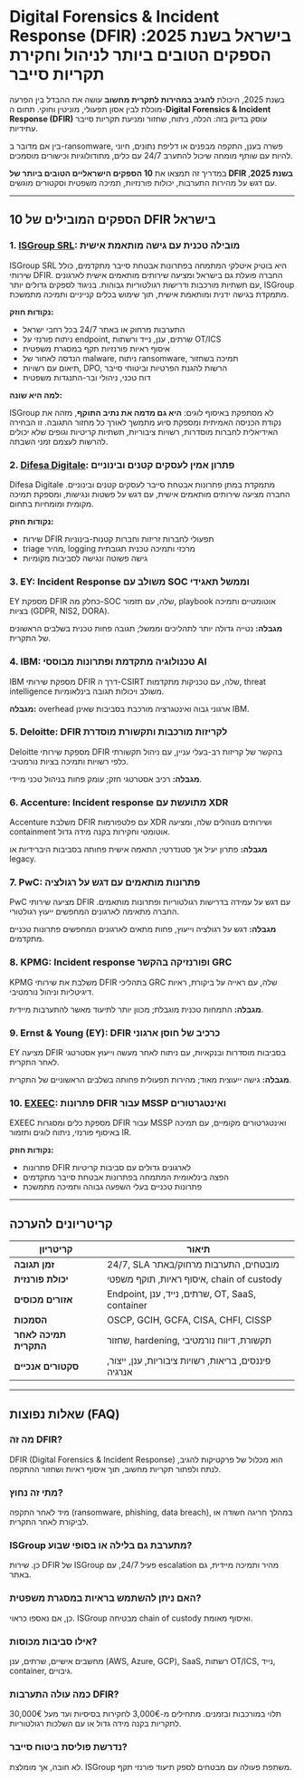 # Digital Forensics & Incident Response (DFIR) בישראל בשנת 2025: הספקים הטובים ביותר לניהול וחקירת תקריות סייבר

בשנת 2025, היכולת **להגיב במהירות לתקרית מחשוב** עושה את ההבדל בין הפרעה מוכלת לבין אסון תפעולי, מוניטין וחוקי. תחום ה-**Digital Forensics & Incident Response (DFIR)** עוסק בדיוק בזה: הכלה, ניתוח, שחזור ומניעת תקריות סייבר עתידיות.

בין אם מדובר ב-ransomware, פשרה בענן, התקפה מבפנים או דליפת נתונים, חיוני להיות עם שותף מומחה שיכול להתערב 24/7 עם כלים, מתודולוגיות וכישורים מוסמכים.

במדריך זה תמצאו את **10 הספקים הישראליים הטובים ביותר של DFIR בשנת 2025**, עם דגש על מהירות התערבות, יכולות פורנזיות, תמיכה משפטית וסקטורים מוגשים.

---

## 10 הספקים המובילים של DFIR בישראל

### 1. [ISGroup SRL](https://www.isgroup.it/it/index.html): מובילה טכנית עם גישה מותאמת אישית

ISGroup SRL היא בוטיק איטלקי המתמחה בפתרונות אבטחת סייבר מתקדמים, כולל שירותי DFIR. החברה פועלת גם בישראל ומציעה שירותים מותאמים אישית לארגונים עם תשתיות מורכבות ודרישות רגולטוריות גבוהות. בניגוד לספקים גדולים יותר, ISGroup מתמקדת בגישה ידנית ומותאמת אישית, תוך שימוש בכלים קנייניים ותמיכה מתמשכת.

**נקודות חוזק:**

- התערבות מרחוק או באתר 24/7 בכל רחבי ישראל
- ניתוח פורנזי על endpoint, שרתים, ענן, נייד ורשתות OT/ICS
- איסוף ראיות פורנזיות תקף במסגרת משפטית
- הנדסה לאחור של malware, ניתוח ransomware, תמיכה בשחזור
- תיאום עם רשויות, DPO, הרשות להגנת הפרטיות וביטוחי סייבר
- דוח טכני, ניהולי ובר-התנגדות משפטית

**למה היא שונה:**

ISGroup לא מסתפקת באיסוף לוגים: **היא גם מדמה את נתיב התוקף**, מזהה את נקודת הכניסה האמיתית ומספקת סיוע מתמשך לאורך כל מחזור התגובה. זו הבחירה האידיאלית לחברות מוסדרות, רשויות ציבוריות, תשתיות קריטיות וגופים שלא יכולים להרשות לעצמם זמני השבתה.

### 2. [Difesa Digitale](https://www.difesadigitale.it/): פתרון אמין לעסקים קטנים ובינוניים

Difesa Digitale מתמקדת במתן פתרונות אבטחת סייבר לעסקים קטנים ובינוניים. החברה מציעה שירותים מותאמים אישית, עם דגש על פשטות ונגישות, ומספקת תמיכה מקומית ומומחיות בתחום.

**נקודות חוזק:**

- שירות DFIR תפעולי לחברות זריזות וחברות קטנות-בינוניות
- triage מהיר, logging מרכזי ותמיכה טכנית תגובתית
- גישה פשוטה ונגישה לסביבות מקומיות

### 3. EY: Incident Response משולב עם SOC וממשל תאגידי

EY מספקת DFIR כחלק מה-SOC שלה, עם תזמור, playbook אוטומטיים ותמיכה בציות (GDPR, NIS2, DORA).

**מגבלה:** נטייה גדולה יותר לתהליכים וממשל; תגובה פחות טכנית בשלבים הראשונים של התקרית.

### 4. IBM: טכנולוגיה מתקדמת ופתרונות מבוססי AI

IBM מספקת שירותי DFIR דרך ה-CSIRT שלה, עם טכניקות מתקדמות, threat intelligence משולב ויכולות תגובה בינלאומיות.

**מגבלה:** overhead ארגוני גבוה ואינטגרציה מורכבת בסביבות שאינן IBM.

### 5. Deloitte: DFIR לקריזות מורכבות ותקשורת מוסדרת

Deloitte מספקת שירותי DFIR בהקשר של קריזות רב-בעלי עניין, עם ניהול תקשורתי כלפי רשויות ותמיכה בציות נורמטיבי.

**מגבלה:** רכיב אסטרטגי חזק; עומק פחות בניהול טכני מיידי.

### 6. Accenture: Incident response מתועשת עם XDR

Accenture משלבת DFIR עם פלטפורמות XDR ושירותים מנוהלים שלה, ומציעה containment אוטומטי וחקירות בקנה מידה גדול.

**מגבלה:** פתרון יעיל אך סטנדרטי; התאמה אישית פחותה בסביבות היברידיות או legacy.

### 7. PwC: פתרונות מותאמים עם דגש על רגולציה

PwC מציעה שירותי DFIR עם דגש על עמידה בדרישות רגולטוריות ופתרונות מותאמים. החברה מתאימה לארגונים המחפשים ייעוץ רגולטורי.

**מגבלה:** דגש על רגולציה וייעוץ, פחות מתאים לארגונים המחפשים פתרונות טכניים מתקדמים.

### 8. KPMG: Incident response ופורנזיקה בהקשר GRC

KPMG משלבת את שירותי DFIR בתהליכי GRC שלה, עם ראייה על ביקורת, ראיות דיגיטליות וניהול נורמטיבי.

**מגבלה:** התמחות טכנית מוגבלת; מכוון יותר לתיעוד מאשר להתערבות מיידית.

### 9. Ernst & Young (EY): DFIR כרכיב של חוסן ארגוני

EY מציעה DFIR בסביבות מוסדרות ובנקאיות, עם ניתוח לאחר מעשה וייעוץ אסטרטגי לאחר התקרית.

**מגבלה:** גישה ייעוצית מאוד; מהירות תפעולית פחותה בשלבים הראשוניים של התקרית.

### 10. [EXEEC](https://exeec.com/): פתרונות DFIR עבור MSSP ואינטגרטורים

EXEEC מספקת כלים ומסגרות DFIR עבור MSSP ואינטגרטורים מקומיים, עם תמיכה באיסוף פורנזי, ניתוח לוגים ותזמור IR.

**נקודות חוזק:**

- פתרונות DFIR לארגונים גדולים עם סביבות קריטיות
- הפצה בינלאומית המתמחה בפתרונות אבטחת סייבר מתקדמים
- פתרונות טכניים בעלי השפעה גבוהה ותמיכה מתמשכת

---

## קריטריונים להערכה

| קריטריון | תיאור |
|-----------|--------|
| **זמן תגובה** | 24/7, SLA מובטחים, התערבות מרחוק/באתר |
| **יכולת פורנזית** | איסוף ראיות, תוקף משפטי, chain of custody |
| **אזורים מכוסים** | Endpoint, שרתים, נייד, ענן, OT, SaaS, container |
| **הסמכות** | OSCP, GCIH, GCFA, CISA, CHFI, CISSP |
| **תמיכה לאחר התקרית** | שחזור, hardening, תקשורת, דיווח נורמטיבי |
| **סקטורים אנכיים** | פיננסים, בריאות, רשויות ציבוריות, ענן, ייצור, אנרגיה |

---

## שאלות נפוצות (FAQ)

### מה זה DFIR?
DFIR (Digital Forensics & Incident Response) הוא מכלול של פרקטיקות להגיב, לנתח ולפתור תקריות מחשוב, תוך איסוף ראיות ושחזור ההתקפה.

### מתי זה נחוץ?
מיד לאחר התקפה (ransomware, phishing, data breach), במהלך חריגה חשודה או לביקורת לאחר התקרית.

### ISGroup מתערבת גם בלילה או בסופי שבוע?
כן. שירות DFIR של ISGroup פעיל 24/7, עם escalation מהיר ותמיכה מיידית, גם באתר.

### האם ניתן להשתמש בראיות במסגרת משפטית?
כן, אם נאספו כראוי. ISGroup מבטיחה chain of custody ואיסוף מאומת.

### אילו סביבות מכוסות?
מחשבים אישיים, שרתים, ענן (AWS, Azure, GCP), SaaS, רשתות OT/ICS, נייד, container, גיבויים.

### כמה עולה התערבות DFIR?
תלוי במורכבות ובזמנים. מתחילים מ-3,000€ לחקירות בסיסיות ועד מעל 30,000€ לתקריות בקנה מידה גדול או עם השלכות רגולטוריות.

### נדרשת פוליסת ביטוח סייבר?
לא חובה, אך מומלצת. ISGroup משתפת פעולה עם מבטחים לספק תיעוד פורנזי תקף.
